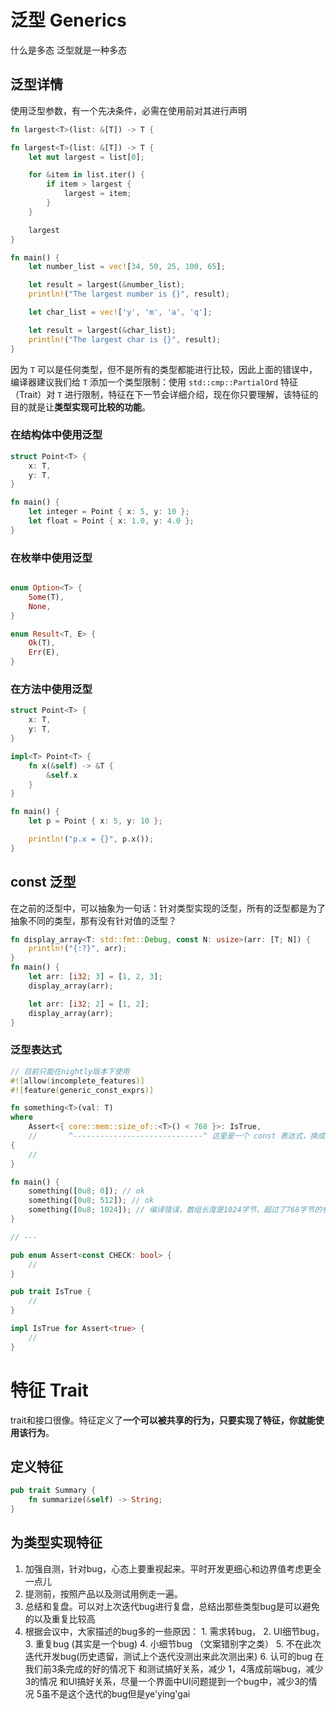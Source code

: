 # 泛型 Generics

什么是多态
泛型就是一种多态

## 泛型详情

使用泛型参数，有一个先决条件，必需在使用前对其进行声明

```rust
fn largest<T>(list: &[T]) -> T {
```

```rust
fn largest<T>(list: &[T]) -> T {
    let mut largest = list[0];

    for &item in list.iter() {
        if item > largest {
            largest = item;
        }
    }

    largest
}

fn main() {
    let number_list = vec![34, 50, 25, 100, 65];

    let result = largest(&number_list);
    println!("The largest number is {}", result);

    let char_list = vec!['y', 'm', 'a', 'q'];

    let result = largest(&char_list);
    println!("The largest char is {}", result);
}

```

因为 `T` 可以是任何类型，但不是所有的类型都能进行比较，因此上面的错误中，编译器建议我们给 `T` 添加一个类型限制：使用 `std::cmp::PartialOrd` 特征（Trait）对 `T` 进行限制，特征在下一节会详细介绍，现在你只要理解，该特征的目的就是让**类型实现可比较的功能**。



### 在结构体中使用泛型

```rust
struct Point<T> {
    x: T,
    y: T,
}

fn main() {
    let integer = Point { x: 5, y: 10 };
    let float = Point { x: 1.0, y: 4.0 };
}

```

### 在枚举中使用泛型

```rust

enum Option<T> {
	Some(T),
	None,
}

enum Result<T, E> {
	Ok(T),
	Err(E),
}

```

### 在方法中使用泛型

```rust
struct Point<T> {
    x: T,
    y: T,
}

impl<T> Point<T> {
    fn x(&self) -> &T {
        &self.x
    }
}

fn main() {
    let p = Point { x: 5, y: 10 };

    println!("p.x = {}", p.x());
}

```

## const 泛型

在之前的泛型中，可以抽象为一句话：针对类型实现的泛型，所有的泛型都是为了抽象不同的类型，那有没有针对值的泛型？

```rust
fn display_array<T: std::fmt::Debug, const N: usize>(arr: [T; N]) {
    println!("{:?}", arr);
}
fn main() {
    let arr: [i32; 3] = [1, 2, 3];
    display_array(arr);

    let arr: [i32; 2] = [1, 2];
    display_array(arr);
}

```

###  泛型表达式

```rust
// 目前只能在nightly版本下使用
#![allow(incomplete_features)]
#![feature(generic_const_exprs)]

fn something<T>(val: T)
where
    Assert<{ core::mem::size_of::<T>() < 768 }>: IsTrue,
    //       ^-----------------------------^ 这里是一个 const 表达式，换成其它的 const 表达式也可以
{
    //
}

fn main() {
    something([0u8; 0]); // ok
    something([0u8; 512]); // ok
    something([0u8; 1024]); // 编译错误，数组长度是1024字节，超过了768字节的参数长度限制
}

// ---

pub enum Assert<const CHECK: bool> {
    //
}

pub trait IsTrue {
    //
}

impl IsTrue for Assert<true> {
    //
}

```



# 特征  Trait

trait和接口很像。特征定义了**一个可以被共享的行为，只要实现了特征，你就能使用该行为**。

## 定义特征

```rust
pub trait Summary {
	fn summarize(&self) -> String;
}

```

## 为类型实现特征



1. 加强自测，针对bug，心态上要重视起来。平时开发更细心和边界值考虑更全一点儿
2. 提测前，按照产品以及测试用例走一遍。
3. 总结和复盘。可以对上次迭代bug进行复盘，总结出那些类型bug是可以避免的以及重复比较高
4. 根据会议中，大家描述的bug多的一些原因： 1. 需求转bug， 2. UI细节bug， 3. 重复bug (其实是一个bug) 4. 小细节bug （文案错别字之类） 5. 不在此次迭代开发bug(历史遗留，测试上个迭代没测出来此次测出来) 6. 认可的bug
   在我们前3条完成的好的情况下
   和测试搞好关系，减少 1，4落成前端bug，减少3的情况
   和UI搞好关系，尽量一个界面中UI问题提到一个bug中，减少3的情况
   5虽不是这个迭代的bug但是ye'ying'gai
   
   
   

